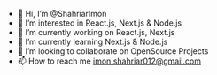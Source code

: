 - 👋 Hi, I’m @ShahriarImon
- 👀 I’m interested in React.js, Next.js & Node.js
- 🔭 I’m currently working on React.js, Next.js
- 🌱 I’m currently learning Next.js & Node.js
- 💞️ I’m looking to collaborate on OpenSource Projects
- 📫 How to reach me imon.shahriar012@gmail.com

<!---
ShahriarImon/ShahriarImon is a ✨ special ✨ repository because its `README.md` (this file) appears on your GitHub profile.
You can click the Preview link to take a look at your changes.
--->
